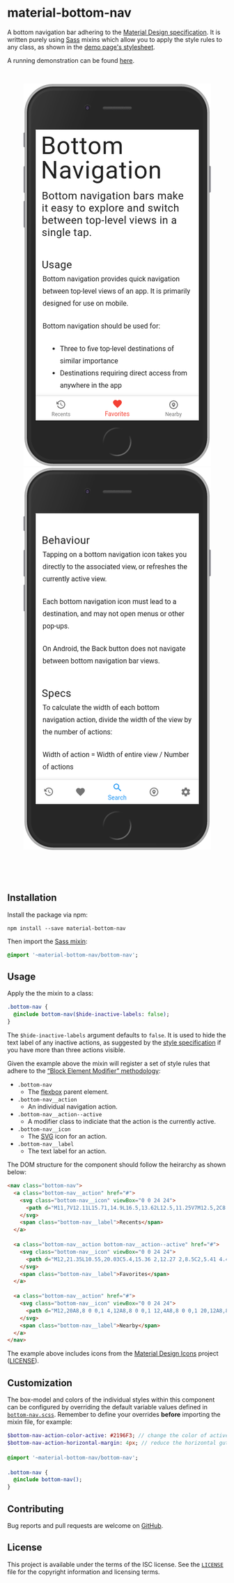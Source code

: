# material-bottom-nav

A bottom navigation bar adhering to the [Material Design specification][spec].
It is written purely using [Sass][sass] mixins which allow you to apply the
style rules to any class, as shown in the [demo page's stylesheet][demo.scss].

A running demonstration can be found [here][demo].

<br />

<p align="center">
  <a href="https://michaelbull.github.io/material-bottom-nav/">
    <img src="./preview-3.png" alt="Preview" />
    <img src="./preview-5.png" alt="Preview" />
  </a>
</p>

<br />
<br />
<br />

## Installation

Install the package via npm:

```
npm install --save material-bottom-nav
```

Then import the [Sass mixin][mixin]:

```sass
@import '~material-bottom-nav/bottom-nav';
```

## Usage

Apply the the mixin to a class:

```sass
.bottom-nav {
  @include bottom-nav($hide-inactive-labels: false);
}
```

The `$hide-inactive-labels` argument defaults to `false`. It is used to hide the
text label of any inactive actions, as suggested by the
[style specification][style-spec] if you have more than three actions visible.

Given the example above the mixin will register a set of style rules that adhere
to the [“Block Element Modifier” methodology][bem]:

- `.bottom-nav`
  - The [flexbox][flexbox] parent element.
- `.bottom-nav__action`
  - An individual navigation action.
- `.bottom-nav__action--active`
  - A modifier class to indiciate that the action is the currently active.
- `.bottom-nav__icon`
  - The [SVG][svg] icon for an action.
- `.bottom-nav__label`
  - The text label for an action.

The DOM structure for the component should follow the heirarchy as shown below:

```html
<nav class="bottom-nav">
  <a class="bottom-nav__action" href="#">
    <svg class="bottom-nav__icon" viewBox="0 0 24 24">
      <path d="M11,7V12.11L15.71,14.9L16.5,13.62L12.5,11.25V7M12.5,2C8.97,2 5.91,3.92 4.27,6.77L2,4.5V11H8.5L5.75,8.25C6.96,5.73 9.5,4 12.5,4A7.5,7.5 0 0,1 20,11.5A7.5,7.5 0 0,1 12.5,19C9.23,19 6.47,16.91 5.44,14H3.34C4.44,18.03 8.11,21 12.5,21C17.74,21 22,16.75 22,11.5A9.5,9.5 0 0,0 12.5,2Z"></path>
    </svg>
    <span class="bottom-nav__label">Recents</span>
  </a>

  <a class="bottom-nav__action bottom-nav__action--active" href="#">
    <svg class="bottom-nav__icon" viewBox="0 0 24 24">
      <path d="M12,21.35L10.55,20.03C5.4,15.36 2,12.27 2,8.5C2,5.41 4.42,3 7.5,3C9.24,3 10.91,3.81 12,5.08C13.09,3.81 14.76,3 16.5,3C19.58,3 22,5.41 22,8.5C22,12.27 18.6,15.36 13.45,20.03L12,21.35Z"></path>
    </svg>
    <span class="bottom-nav__label">Favorites</span>
  </a>

  <a class="bottom-nav__action" href="#">
    <svg class="bottom-nav__icon" viewBox="0 0 24 24">
      <path d="M12,20A8,8 0 0,1 4,12A8,8 0 0,1 12,4A8,8 0 0,1 20,12A8,8 0 0,1 12,20M12,2A10,10 0 0,0 2,12A10,10 0 0,0 12,22A10,10 0 0,0 22,12A10,10 0 0,0 12,2M12,12.5A1.5,1.5 0 0,1 10.5,11A1.5,1.5 0 0,1 12,9.5A1.5,1.5 0 0,1 13.5,11A1.5,1.5 0 0,1 12,12.5M12,7.2C9.9,7.2 8.2,8.9 8.2,11C8.2,14 12,17.5 12,17.5C12,17.5 15.8,14 15.8,11C15.8,8.9 14.1,7.2 12,7.2Z"></path>
    </svg>
    <span class="bottom-nav__label">Nearby</span>
  </a>
</nav>
```

The example above includes icons from the
[Material Design Icons][material-icons] project
([LICENSE][material-icons-license]).

## Customization

The box-model and colors of the individual styles within this component can be
configured by overriding the default variable values defined in
[`bottom-nav.scss`][mixin]. Remember to define your overrides **before**
importing the mixin file, for example:

```sass
$bottom-nav-action-color-active: #2196F3; // change the color of active actions to blue
$bottom-nav-action-horizontal-margin: 4px; // reduce the horizontal gutter between actions

@import '~material-bottom-nav/bottom-nav';

.bottom-nav {
  @include bottom-nav();
}
```

## Contributing

Bug reports and pull requests are welcome on [GitHub][github].

## License

This project is available under the terms of the ISC license. See the
[`LICENSE`][license] file for the copyright information and licensing terms.

[spec]: https://material.io/guidelines/components/bottom-navigation.html
[sass]: http://sass-lang.com/guide
[demo.scss]: https://github.com/michaelbull/material-bottom-nav/blob/master/demo/index.scss#L64
[demo]: https://michaelbull.github.io/material-bottom-nav/
[mixin]: https://github.com/michaelbull/material-bottom-nav/blob/master/bottom-nav.scss
[style-spec]: https://material.io/guidelines/components/bottom-navigation.html#bottom-navigation-style
[bem]: http://getbem.com/
[flexbox]: https://developer.mozilla.org/en-US/docs/Web/CSS/CSS_Flexible_Box_Layout/Using_CSS_flexible_boxes
[svg]: https://developer.mozilla.org/en-US/docs/Web/SVG
[material-icons]: https://materialdesignicons.com/
[material-icons-license]: https://github.com/Templarian/MaterialDesign/blob/master/license.txt
[github]: https://github.com/michaelbull/material-bottom-nav
[license]: https://github.com/michaelbull/material-bottom-nav/blob/master/LICENSE

